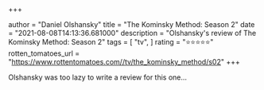 +++

author = "Daniel Olshansky"
title = "The Kominsky Method: Season 2"
date = "2021-08-08T14:13:36.681000"
description = "Olshansky's review of The Kominsky Method: Season 2"
tags = [
    "tv",
]
rating = "⭐⭐⭐⭐⭐"
rotten_tomatoes_url = "https://www.rottentomatoes.com//tv/the_kominsky_method/s02"
+++

Olshansky was too lazy to write a review for this one...

